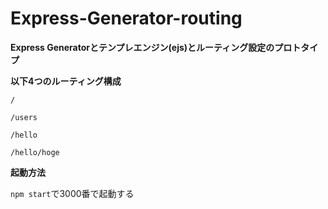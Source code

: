 # Express-Generator-routing

**Express Generatorとテンプレエンジン(ejs)とルーティング設定のプロトタイプ**

**以下4つのルーティング構成**

`/`

`/users`

`/hello`

`/hello/hoge`

**起動方法**

`npm start`で3000番で起動する
